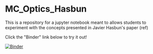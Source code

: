 # MC_Optics_Hasbun

This is a repository for a jupyter notebook meant to allows students to experiment with the concepts presented in Javier Hasbun's paper (ref)

Click the "Binder" link below to try it out!

[![Binder](http://mybinder.org/badge.svg)](https://github.com/sspickle/MC_Optics_Hasbun/blob/master/MC_Optics.ipynb)


